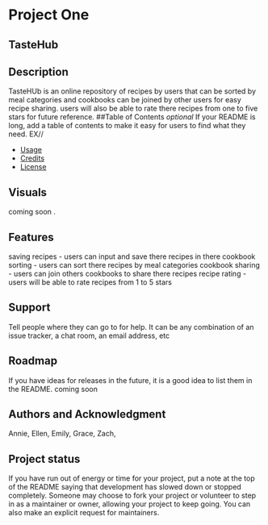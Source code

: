 
# Project One 
 
## TasteHub


## Description
TasteHUb is an online repository of recipes by users that can be sorted by meal categories 
and cookbooks can be joined by other users for easy recipe sharing. users will also be able to 
rate there recipes from one to five stars for future reference. 
##Table of Contents
*optional*
If your README is long, add a table of contents to make it easy for users to find what they need. EX//
- [Usage](#usage)
- [Credits](#credits)
- [License](#license)
 
## Visuals
coming soon .

 

## Features
saving recipes - users can input and save there recipes in there cookbook 
sorting - users can sort there recipes by meal categories 
cookbook sharing - users can join others cookbooks to share there recipes
recipe rating - users will be able to rate recipes from 1 to 5 stars 

## Support
Tell people where they can go to for help. It can be any combination of an issue tracker, a chat room, an email address, etc

## Roadmap
If you have ideas for releases in the future, it is a good idea to list them in the README. coming soon 

## Authors and Acknowledgment
Annie, Ellen, Emily, Grace, Zach, 

## Project status
If you have run out of energy or time for your project, put a note at the top of the README saying that development has slowed down or stopped completely. Someone may choose to fork your project or volunteer to step in as a maintainer or owner, allowing your project to keep going. You can also make an explicit request for maintainers.




